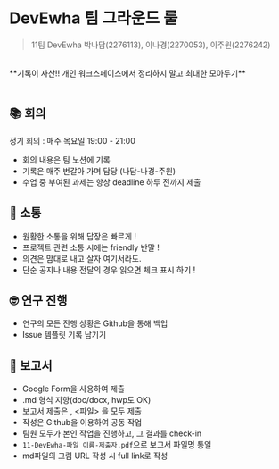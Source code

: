 # DevEwha 팀 그라운드 룰

> 11팀 DevEwha
박나담(2276113), 이나경(2270053), 이주원(2276242)

<br>
**기록이 자산!!
개인 워크스페이스에서 정리하지 말고 최대한 모아두기**
</br>
</br>

<h2>📚 회의 </h2>

정기 회의 : 매주 목요일 19:00 - 21:00
- 회의 내용은 팀 노션에 기록
- 기록은 매주 번갈아 가며 담당 (나담-나경-주원)
- 수업 중 부여된 과제는 항상 deadline 하루 전까지 제출

<h2>💬 소통</h2>

- 원활한 소통을 위해 답장은 빠르게 !
- 프로젝트 관련 소통 시에는 friendly 반말 !
- 의견은 맘대로 내고 살자 여기서라도.
- 단순 공지나 내용 전달의 경우 읽으면 체크 표시 하기 !

<h2>🤓 연구 진행</h2>

- 연구의 모든 진행 상황은 Github을 통해 백업
- Issue 템플릿 기록 남기기

<h2>📑 보고서</h2>

- Google Form을 사용하여 제출
- .md 형식 지향(doc/docx, hwp도 OK)
- 보고서 제출은 <URL>, <파일> 을 모두 제출
- 작성은 Github을 이용하여 공동 작업
- 팀원 모두가 본인 작업을 진행하고, 그 결과를 check-in
- `11-DevEwha-파일 이름-제출자.pdf`으로 보고서 파일명 통일
- md파일의 그림 URL 작성 시 full link로 작성
